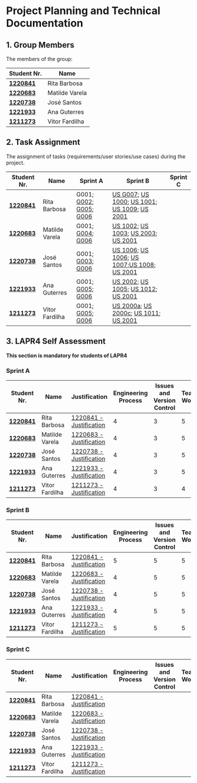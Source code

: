 # Project Planning and Technical Documentation

## 1. Group Members

The members of the group:

| Student Nr.                      | Name           |
|----------------------------------|----------------|
| **[1220841](1220841/readme.md)** | Rita Barbosa   |
| **[1220683](1220683/readme.md)** | Matilde Varela |
| **[1220738](1220738/readme.md)** | José Santos    |
| **[1221933](1221933/readme.md)** | Ana Guterres   |
| **[1211273](1211273/readme.md)** | Vitor Fardilha |

## 2. Task Assignment

The assignment of tasks (requirements/user stories/use cases) during the project.

| Student Nr.                      | Name           | Sprint A                                                                              | Sprint B                                                                                                                                                               | Sprint C |
|----------------------------------|----------------|---------------------------------------------------------------------------------------|------------------------------------------------------------------------------------------------------------------------------------------------------------------------|----------|
| **[1220841](1220841/readme.md)** | Rita Barbosa   | G001; [G002](us_g002/readme.md); [G005](us_g005/readme.md); [G006](us_g006/readme.md) | [US G007](us_g007/readme.md); [US 1000](SprintB/sb_us_1000/readme.md); [US 1001](SprintB/sb_us_1001/readme.md); [US 1009](SprintB/sb_us_1009/readme.md); [US 2001](SprintB/sb_us_2001/readme.md)       |          |
| **[1220683](1220683/readme.md)** | Matilde Varela | G001; [G004](us_g004/readme.md); [G006](us_g006/readme.md)                            | [US 1002](SprintB/sb_us_1002/readme.md); [US 1003](SprintB/sb_us_1003/readme.md); [US 2003](SprintB/sb_us_2003/readme.md); [US 2001](SprintB/sb_us_2001/readme.md)                                     |          |
| **[1220738](1220738/readme.md)** | José Santos    | G001; [G003](us_g003/readme.md); [G006](us_g006/readme.md)                            | [US 1006](SprintB/sb_us_1006/readme.md); [US 1006](SprintB/sb_us_1006b/readme.md); [US 1007](SprintB/sb_us_1007/readme.md);[US 1008](SprintB/sb_us_1008/readme.md); [US 2001](../sb_us_2001/readme.md) |          |
| **[1221933](1221933/readme.md)** | Ana Guterres   | G001; [G005](us_g005/readme.md); [G006](us_g006/readme.md)                            | [US 2002](SprintB/sb_us_2002/readme.md); [US 1005](SprintB/sb_us_1005/readme.md); [US 1012](SprintB/sb_us_1012/readme.md); [US 2001](SprintB/sb_us_2001/readme.md)                                     |          |
| **[1211273](1211273/readme.md)** | Vitor Fardilha | G001; [G005](us_g005/readme.md); [G006](us_g006/readme.md)                            | [US 2000a](SprintB/sb_us_2000a/readme.md); [US 2000c](SprintB/sb_us_2000c/readme.md); [US 1011](SprintB/sb_us_1011/readme.md); [US 2001](SprintB/sb_us_2001/readme.md)                                 |          |

## 3. LAPR4 Self Assessment

**This section is mandatory for students of LAPR4**

### Sprint A

| Student Nr.                      | Name           | Justification                                              | Engineering Process | Issues and Version Control | Team Work | Deployment | Integration | Req. Satisfaction | 
|----------------------------------|----------------|------------------------------------------------------------|---------------------|----------------------------|-----------|------------|-------------|-------------------|
| **[1220841](1220841/readme.md)** | Rita Barbosa   | [1220841 - Justification](1220841/lapr4/sprinta/readme.md) | 4                   | 3                          | 5         | 4          | 5           | 4                 |
| **[1220683](1220683/readme.md)** | Matilde Varela | [1220683 - Justification](1220683/lapr4/sprinta/readme.md) | 4                   | 3                          | 5         | 4          | 5           | 4                 |
| **[1220738](1220738/readme.md)** | José Santos    | [1220738 - Justification](1220738/lapr4/sprinta/readme.md) | 4                   | 3                          | 5         | 5          | 5           | 4                 |
| **[1221933](1221933/readme.md)** | Ana Guterres   | [1221933 - Justification](1221933/lapr4/sprinta/readme.md) | 4                   | 3                          | 5         | 4          | 5           | 4                 |
| **[1211273](1211273/readme.md)** | Vitor Fardilha | [1211273 - Justification](1211273/lapr4/sprinta/readme.md) | 4                   | 3                          | 4         | 4          | 5           | 4                 |

### Sprint B

| Student Nr.                      | Name           | Justification                                              | Engineering Process | Issues and Version Control | Team Work | Deployment | Integration | Req. Satisfaction | 
|----------------------------------|----------------|------------------------------------------------------------|---------------------|----------------------------|-----------|------------|-------------|-------------------|
| **[1220841](1220841/readme.md)** | Rita Barbosa   | [1220841 - Justification](1220841/lapr4/sprinta/readme.md) | 5                   | 5                          | 5         | 4          | 4           | 4                 |
| **[1220683](1220683/readme.md)** | Matilde Varela | [1220683 - Justification](1220683/lapr4/sprinta/readme.md) | 4                   | 5                          | 5         | 4          | 5           | 4                 |
| **[1220738](1220738/readme.md)** | José Santos    | [1220738 - Justification](1220738/lapr4/sprinta/readme.md) | 4                   | 5                          | 5         | 4          | 4           | 4                 |
| **[1221933](1221933/readme.md)** | Ana Guterres   | [1221933 - Justification](1221933/lapr4/sprinta/readme.md) | 4                   | 5                          | 5         | 4          | 5           | 4                 |
| **[1211273](1211273/readme.md)** | Vitor Fardilha | [1211273 - Justification](1211273/lapr4/sprinta/readme.md) | 5                   | 5                          | 5         | 4          | 4           | 4                 |

### Sprint C

| Student Nr.                      | Name           | Justification                                              | Engineering Process | Issues and Version Control | Team Work | Deployment | Integration | Req. Satisfaction | 
|----------------------------------|----------------|------------------------------------------------------------|---------------------|----------------------------|-----------|------------|-------------|-------------------|
| **[1220841](1220841/readme.md)** | Rita Barbosa   | [1220841 - Justification](1220841/lapr4/sprinta/readme.md) |                     |                            |           |            |             |                   |
| **[1220683](1220683/readme.md)** | Matilde Varela | [1220683 - Justification](1220683/lapr4/sprinta/readme.md) |                     |                            |           |            |             |                   |
| **[1220738](1220738/readme.md)** | José Santos    | [1220738 - Justification](1220738/lapr4/sprinta/readme.md) |                     |                            |           |            |             |                   |
| **[1221933](1221933/readme.md)** | Ana Guterres   | [1221933 - Justification](1221933/lapr4/sprinta/readme.md) |                     |                            |           |            |             |                   |
| **[1211273](1211273/readme.md)** | Vitor Fardilha | [1211273 - Justification](1211273/lapr4/sprinta/readme.md) |                     |                            |           |            |             |                   |

